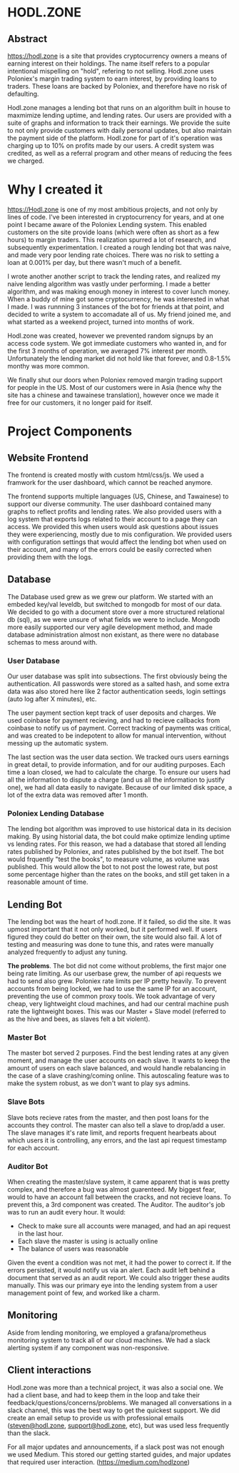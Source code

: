 # HODL.ZONE

## Abstract

https://hodl.zone is a site that provides cryptocurrency owners a means of earning interest on their holdings. The name itself refers to a popular intentional mispelling on "hold", refering to not selling. Hodl.zone uses Poloniex's margin trading system to earn interest, by providing loans to traders. These loans are backed by Poloniex, and therefore have no risk of defaulting. 

Hodl.zone manages a lending bot that runs on an algorithm built in house to maxmimize lending uptime, and lending rates. Our users are provided with a suite of graphs and information to track their earnings. We provide the suite to not only provide customers with daily personal updates, but also maintain the payment side of the platform. Hodl.zone for part of it's operation was charging up to 10% on profits made by our users. A credit system was credited, as well as a referral program and other means of reducing the fees we charged.


# Why I created it

https://Hodl.zone is one of my most ambitious projects, and not only by lines of code. I've been interested in cryptocurrency for years, and at one point I became aware of the Poloniex Lending system. This enabled customers on the site provide loans (which were often as short as a few hours) to margin traders. This realization spurred a lot of research, and subsequently experimentation. I created a rough lending bot that was naive, and made very poor lending rate choices. There was no risk to setting a loan at 0.001% per day, but there wasn't much of a benefit. 

I wrote another another script to track the lending rates, and realized my naive lending algorithm was vastly under performing. I made a better algorithm, and was making enough money in interest to cover lunch money. When a buddy of mine got some cryptocurrency, he was interested in what I made. I was runnning 3 instances of the bot for friends at that point, and decided to write a system to accomadate all of us. My friend joined me, and what started as a weekend project, turned into months of work.

Hodl.zone was created, however we prevented random signups by an access code system. We got immediate customers who wanted in, and for the first 3 months of operation, we averaged 7% interest per month. Unfortunately the lending market did not hold like that forever, and 0.8-1.5% monthy was more common. 

We finally shut our doors when Poloniex removed margin trading support for people in the US. Most of our customers were in Asia (hence why the site has a chinese and tawainese translation), however once we made it free for our customers, it no longer paid for itself.

# Project Components

## Website Frontend

The frontend is created mostly with custom html/css/js. We used a framwork for the user dashboard, which cannot be reached anymore.

The frontend supports multiple languages (US, Chinese, and Tawainese) to support our diverse community. The user dashboard contained many graphs to reflect profits and lending rates. We also provided users with a log system that exports logs related to their account to a page they can access. We provided this when users would ask questions about issues they were experiencing, mostly due to mis configuration. We provided users with configuration settings that would affect the lending bot when used on their account, and many of the errors could be easily corrected when providing them with the logs.

## Database

The Database used grew as we grew our platform. We started with an embeded key/val leveldb, but switched to mongodb for most of our data. We decided to go with a document store over a more structured relational db (sql), as we were unsure of what fields we were to include. Mongodb more easily supported our very agile development method, and made database administration almost non existant, as there were no database schemas to mess around with.

### User Database

Our user database was split into subsections. The first obviously being the authentication. All passwords were stored as a salted hash, and some extra data was also stored here like 2 factor authentication seeds, login settings (auto log after X minutes), etc.

The user payment section kept track of user deposits and charges. We used coinbase for payment recieving, and had to recieve callbacks from coinbase to notify us of payment. Correct tracking of payments was critical, and was created to be indepotent to allow for manual intervention, without messing up the automatic system.

The last section was the user data section. We tracked ours users earnings in great detail, to provide information, and for our auditing purposes. Each time a loan closed, we had to calculate the charge. To ensure our users had all the information to dispute a charge (and us all the information to justify one), we had all data easily to navigate. Because of our limited disk space, a lot of the extra data was removed after 1 month.

### Poloniex Lending Database

The lending bot algorithm was improved to use historical data in its decision making. By using historial data, the bot could make optimize lending uptime vs lending rates. For this reason, we had a database that stored all lending rates published by Poloniex, and rates published by the bot itself. The bot would frquently "test the books", to measure volume, as volume was published. This would allow the bot to not post the lowest rate, but post some percentage higher than the rates on the books, and still get taken in a reasonable amount of time.

## Lending Bot

The lending bot was the heart of hodl.zone. If it failed, so did the site. It was upmost important that it not only worked, but it performed well. If users figured they could do better on their own, the site would also fail. A lot of testing and measuring was done to tune this, and rates were manually analyzed frequently to adjust any tuning. 

**The problems**. The bot did not come without problems, the first major one being rate limiting. As our userbase grew, the number of api requests we had to send also grew. Poloniex rate limits per IP pretty heavily. To prevent accounts from being locked, we had to use the same IP for an account, preventing the use of common proxy tools. We took advantage of very cheap, very lightweight cloud machines, and had our central machine push rate the lightweight boxes. This was our Master + Slave model (referred to as the hive and bees, as slaves felt a bit violent).

### Master Bot

The master bot served 2 purposes. Find the best lending rates at any given moment, and manage the user accounts on each slave. It wants to keep the amount of users on each slave balanced, and would handle rebalancing in the case of a slave crashing/coming online. This autoscaling feature was to make the system robust, as we don't want to play sys admins.

### Slave Bots

Slave bots recieve rates from the master, and then post loans for the accounts they control. The master can also tell a slave to drop/add a user. The slave manages it's rate limit, and reports frequent hearbeats about which users it is controlling, any errors, and the last api request timestamp for each account.

### Auditor Bot

When creating the master/slave system, it came apparent that is was pretty complex, and therefore a bug was almost guarenteed. My biggest fear, would to have an account fall between the cracks, and not recieve loans. To prevent this, a 3rd component was created. The Auditor. The auditor's job was to run an audit every hour. It would:
- Check to make sure all accounts were managed, and had an api request in the last hour.
- Each slave the master is using is actually online
- The balance of users was reasonable

Given the event a condition was not met, it had the power to correct it. If the errors persisted, it would notify us via an alert. Each audit left behind a document that served as an audit report. We could also trigger these audits manually. This was our primary eye into the lending system from a user management point of few, and worked like a charm.

## Monitoring

Aside from lending monitoring, we employed a grafana/prometheus monitoring system to track all of our cloud machines. We had a slack alerting system if any component was non-responsive.

## Client interactions

Hodl.zone was more than a technical project, it was also a social one. We had a client base, and had to keep them in the loop and take their feedback/questions/concerns/problems. We managed all conversations in a slack channel, this was the best way to get the quickest support. We did create an email setup to provide us with professional emails (steven@hodl.zone, support@hodl.zone, etc), but was used less frequently than the slack.

For all major updates and announcements, if a slack post was not enough we used Medium. This stored our getting started guides, and major updates that required user interaction. (https://medium.com/hodlzone)
